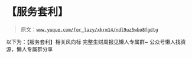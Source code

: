 # 【服务套利】

> 原文：[`www.yuque.com/for_lazy/xkrm14/ndl9uz5wbo8fgdtg`](https://www.yuque.com/for_lazy/xkrm14/ndl9uz5wbo8fgdtg)

<ne-p id="ud93d122a" data-lake-id="ud93d122a"><ne-text id="u3f7c73d0">以下为：【服务套利】相关风向标</ne-text></ne-p> <ne-p id="u2b2e6e32" data-lake-id="u2b2e6e32"><ne-text id="uecc43ce9">完整生财周报见懒人专属群~</ne-text></ne-p> <ne-p id="u5fda7076" data-lake-id="u5fda7076"><ne-text id="ue05675a6">公众号懒人找资源，懒人专属群分享</ne-text></ne-p>